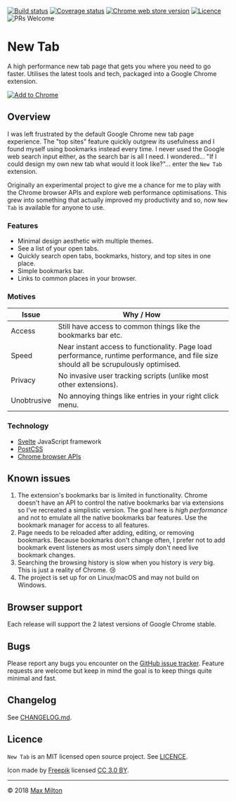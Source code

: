 <!-- markdownlint-disable first-line-h1 no-inline-html -->

[![Build status](https://img.shields.io/circleci/project/github/MaxMilton/new-tab.svg)](https://circleci.com/gh/MaxMilton/new-tab)
[![Coverage status](https://img.shields.io/codecov/c/github/MaxMilton/new-tab.svg)](https://codecov.io/gh/MaxMilton/new-tab)
[![Chrome web store version](https://img.shields.io/chrome-web-store/v/cpcibnbdmpmcmnkhoiilpnlaepkepknb.svg)](https://chrome.google.com/webstore/detail/new-tab/cpcibnbdmpmcmnkhoiilpnlaepkepknb)
[![Licence](https://img.shields.io/github/license/MaxMilton/new-tab.svg)](https://github.com/MaxMilton/new-tab/blob/master/LICENCE)
![PRs Welcome](https://img.shields.io/badge/PRs-welcome-brightgreen.svg)

# New Tab

A high performance new tab page that gets you where you need to go faster. Utilises the latest tools and tech, packaged into a Google Chrome extension.

[![Add to Chrome](https://developer.chrome.com/webstore/images/ChromeWebStore_Badge_v2_340x96.png)](https://chrome.google.com/webstore/detail/new-tab/cpcibnbdmpmcmnkhoiilpnlaepkepknb)

## Overview

I was left frustrated by the default Google Chrome new tab page experience. The "top sites" feature quickly outgrew its usefulness and I found myself using bookmarks instead every time. I never used the Google web search input either, as the search bar is all I need. I wondered... "If I could design my own new tab what would it look like?"... enter the `New Tab` extension.

Originally an experimental project to give me a chance for me to play with the Chrome browser APIs and explore web performance optimisations. This grew into something that actually improved my productivity and so, now `New Tab` is available for anyone to use.

### Features

- Minimal design aesthetic with multiple themes.
- See a list of your open tabs.
- Quickly search open tabs, bookmarks, history, and top sites in one place.
- Simple bookmarks bar.
- Links to common places in your browser.

### Motives

| Issue       | Why / How                                                                                                                             |
| ----------- | ------------------------------------------------------------------------------------------------------------------------------------- |
| Access      | Still have access to common things like the bookmarks bar etc.                                                                        |
| Speed       | Near instant access to functionality. Page load performance, runtime performance, and file size should all be scrupulously optimised. |
| Privacy     | No invasive user tracking scripts (unlike most other extensions).                                                                     |
| Unobtrusive | No annoying things like entries in your right click menu.                                                                             |

### Technology

- [Svelte](https://svelte.technology) JavaScript framework
- [PostCSS](http://postcss.org)
- [Chrome browser APIs](https://developer.chrome.com/apps/api_index)

## Known issues

1. The extension's bookmarks bar is limited in functionality. Chrome doesn't have an API to control the native bookmarks bar via extensions so I've recreated a simplistic version. The goal here is _high performance_ and not to emulate all the native bookmarks bar features. Use the bookmark manager for access to all features.
1. Page needs to be reloaded after adding, editing, or removing bookmarks. Because bookmarks don't change often, I prefer not to add bookmark event listeners as most users simply don't need live bookmark changes.
1. Searching the browsing history is slow when you history is _very_ big. This is just a reality of Chrome. 😢
1. The project is set up for on Linux/macOS and may not build on Windows.

## Browser support

Each release will support the 2 latest versions of Google Chrome stable.

## Bugs

Please report any bugs you encounter on the [GitHub issue tracker](https://github.com/MaxMilton/new-tab/issues). Feature requests are welcome but keep in mind the goal is to keep things quite minimal and fast.

## Changelog

See [CHANGELOG.md](https://github.com/MaxMilton/new-tab/blob/master/CHANGELOG.md).

## Licence

`New Tab` is an MIT licensed open source project. See [LICENCE](https://github.com/MaxMilton/new-tab/blob/master/LICENCE).

Icon made by [Freepik](http://www.freepik.com) licensed [CC 3.0 BY](http://creativecommons.org/licenses/by/3.0/).

---

© 2018 [Max Milton](https://maxmilton.com)
